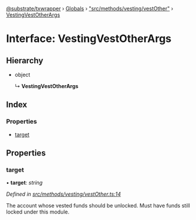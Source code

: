 [@substrate/txwrapper](../README.md) › [Globals](../globals.md) › ["src/methods/vesting/vestOther"](../modules/_src_methods_vesting_vestother_.md) › [VestingVestOtherArgs](_src_methods_vesting_vestother_.vestingvestotherargs.md)

# Interface: VestingVestOtherArgs

## Hierarchy

* object

  ↳ **VestingVestOtherArgs**

## Index

### Properties

* [target](_src_methods_vesting_vestother_.vestingvestotherargs.md#target)

## Properties

###  target

• **target**: *string*

*Defined in [src/methods/vesting/vestOther.ts:14](https://github.com/paritytech/txwrapper/blob/3f5f77f/src/methods/vesting/vestOther.ts#L14)*

The account whose vested funds should be unlocked. Must have funds still
locked under this module.
